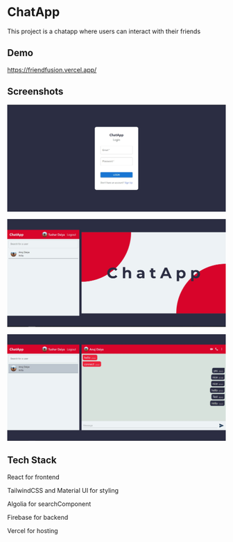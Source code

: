 
# ChatApp
This project is a chatapp where users can interact with their friends




## Demo

https://friendfusion.vercel.app/


## Screenshots

![App Screenshot](./screenshots/screenshot1.jpg)

![App Screenshot](./screenshots/screenshot2.jpg)

![App Screenshot](./screenshots/screenshot3.jpg)




## Tech Stack

React for frontend

TailwindCSS and Material UI for styling

Algolia for searchComponent

Firebase for backend

Vercel for hosting